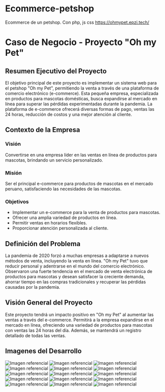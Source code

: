 # Ecommerce-petshop
Ecommerce de un petshop. Con php, js css
https://ohmypet.epzi.tech/

# Caso de Negocio - Proyecto "Oh my Pet"

## Resumen Ejecutivo del Proyecto

El objetivo principal de este proyecto es implementar un sistema web para el petshop "Oh my Pet", permitiendo la venta a través de una plataforma de comercio electrónico (e-commerce). Esta pequeña empresa, especializada en productos para mascotas domésticas, busca expandirse al mercado en línea para superar las pérdidas experimentadas durante la pandemia. La plataforma de e-commerce ofrecerá diversas formas de pago, ventas las 24 horas, reducción de costos y una mejor atención al cliente.

## Contexto de la Empresa

### Visión

Convertirse en una empresa líder en las ventas en línea de productos para mascotas, brindando un servicio personalizado.

### Misión

Ser el principal e-commerce para productos de mascotas en el mercado peruano, satisfaciendo las necesidades de las mascotas.

### Objetivos

- Implementar un e-commerce para la venta de productos para mascotas.
- Ofrecer una amplia variedad de productos en línea.
- Permitir ventas en horarios flexibles.
- Proporcionar atención personalizada al cliente.

## Definición del Problema

La pandemia de 2020 forzó a muchas empresas a adaptarse a nuevos métodos de venta, incluyendo la venta en línea. "Oh my Pet" tuvo que reducir personal y adentrarse en el mundo del comercio electrónico. Observaron una fuerte tendencia en el mercado de venta electrónica de productos para mascotas y desean satisfacer la creciente demanda, ahorrar tiempo en las compras tradicionales y recuperar las pérdidas causadas por la pandemia.

## Visión General del Proyecto

Este proyecto tendrá un impacto positivo en "Oh my Pet" al aumentar las ventas a través del e-commerce. Permitirá a la empresa expandirse en el mercado en línea, ofreciendo una variedad de productos para mascotas con ventas las 24 horas del día. Además, se mantendrá un registro detallado de todas las ventas.

## Imagenes del Desarrollo
![Imagen referencial ](https://i.imgur.com/Msf5jMI.jpg)
![Imagen referencial ](https://i.imgur.com/GR0M2gD.jpg)
![Imagen referencial ](https://i.imgur.com/fh0kpmb.jpg)
![Imagen referencial ](https://i.imgur.com/CYIqWTI.jpg)
![Imagen referencial ](https://i.imgur.com/Msf5jMI.jpg)
![Imagen referencial ](https://i.imgur.com/Msf5jMI.jpg)
![Imagen referencial ](https://i.imgur.com/Msf5jMI.jpg)
![Imagen referencial ](https://i.imgur.com/Msf5jMI.jpg)
![Imagen referencial ](https://i.imgur.com/Msf5jMI.jpg)
![Imagen referencial ](https://i.imgur.com/Msf5jMI.jpg)
![Imagen referencial ](https://i.imgur.com/Msf5jMI.jpg)
![Imagen referencial ](https://i.imgur.com/Msf5jMI.jpg)
![Imagen referencial ](https://i.imgur.com/Msf5jMI.jpg)
![Imagen referencial ](https://i.imgur.com/Msf5jMI.jpg)
![Imagen referencial ](https://i.imgur.com/Msf5jMI.jpg)


